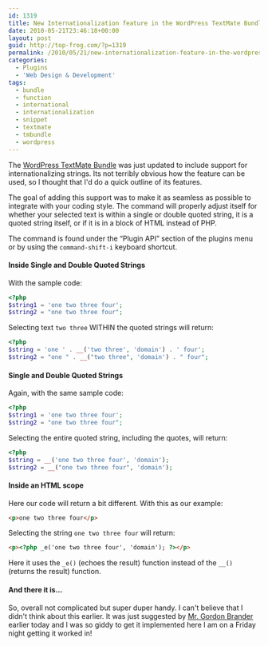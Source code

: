```yaml
---
id: 1319
title: New Internationalization feature in the WordPress TextMate Bundle
date: 2010-05-21T23:46:18+00:00
layout: post
guid: http://top-frog.com/?p=1319
permalink: /2010/05/21/new-internationalization-feature-in-the-wordpress-textmate-bundle/
categories:
  - Plugins
  - 'Web Design & Development'
tags:
  - bundle
  - function
  - international
  - internationalization
  - snippet
  - textmate
  - tmbundle
  - wordpress
---
```

The [WordPress TextMate Bundle](/projects/wordpress-textmate-bundle/) was just updated to include support for internationalizing strings. Its not terribly obvious how the feature can be used, so I thought that I'd do a quick outline of its features.

The goal of adding this support was to make it as seamless as possible to integrate with your coding style. The command will properly adjust itself for whether your selected text is within a single or double quoted string, it is a quoted string itself, or if it is in a block of HTML instead of PHP.

The command is found under the &ldquo;Plugin API&rdquo; section of the plugins menu or by using the `command-shift-i` keyboard shortcut.



#### Inside Single and Double Quoted Strings

With the sample code:

``` php
<?php
$string1 = 'one two three four';
$string2 = "one two three four";
```

Selecting text `two three` WITHIN the quoted strings will return:

``` php
<?php
$string = 'one ' . __('two three', 'domain') . ' four';
$string2 = "one " . __("two three", 'domain') . " four";
```

#### Single and Double Quoted Strings

Again, with the same sample code:

``` php
<?php
$string1 = 'one two three four';
$string2 = "one two three four";
```

Selecting the entire quoted string, including the quotes, will return:

``` php
<?php
$string = __('one two three four', 'domain');
$string2 = __("one two three four", 'domain');
```

#### Inside an HTML scope

Here our code will return a bit different. With this as our example:

``` html
<p>one two three four</p>
```

Selecting the string `one two three four` will return:

``` html
<p><?php _e('one two three four', 'domain'); ?></p>
```

Here it uses the `_e()` (echoes the result) function instead of the `__()` (returns the result) function.

#### And there it is…

So, overall not complicated but super duper handy. I can't believe that I didn't think about this earlier. It was just suggested by [Mr. Gordon Brander](http://gordonbrander.com) earlier today and I was so giddy to get it implemented here I am on a Friday night getting it worked in!